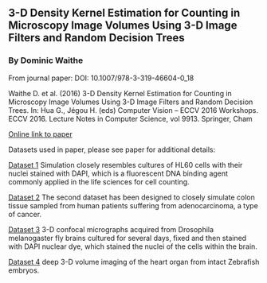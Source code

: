 ## 3-D Density Kernel Estimation for Counting in Microscopy Image Volumes Using 3-D Image Filters and Random Decision Trees  
### By Dominic Waithe

From journal paper:
DOI: 10.1007/978-3-319-46604-0_18

Waithe D. et al. (2016) 3-D Density Kernel Estimation for Counting in Microscopy Image Volumes Using 3-D Image Filters and Random Decision Trees. In: Hua G., Jégou H. (eds) Computer Vision – ECCV 2016 Workshops. ECCV 2016. Lecture Notes in Computer Science, vol 9913. Springer, Cham

[Online link to paper](http://link.springer.com/chapter/10.1007/978-3-319-46604-0_18)



Datasets used in paper, please see paper for additional details:

[Dataset 1](http://sara.molbiol.ox.ac.uk/dwaithe/software/data/dataset1.zip) Simulation closely resembles cultures of HL60 cells with their nuclei stained with DAPI, which is a fluorescent DNA binding agent commonly applied in the life sciences for cell counting.

[Dataset 2](http://sara.molbiol.ox.ac.uk/dwaithe/software/data/dataset2.zip) The second dataset  has been designed to closely simulate colon tissue sampled from human patients suffering from adenocarcinoma, a type of cancer.

[Dataset 3](http://sara.molbiol.ox.ac.uk/dwaithe/software/data/dataset3.zip) 3-D confocal micrographs acquired from Drosophila melanogaster fly brains cultured for several days, fixed and then stained with DAPI nuclear dye, which stained the nuclei of the cells within the brain. 

[Dataset 4](http://sara.molbiol.ox.ac.uk/dwaithe/software/data/dataset4.zip) deep 3-D volume imaging of the heart organ from intact Zebrafish embryos.